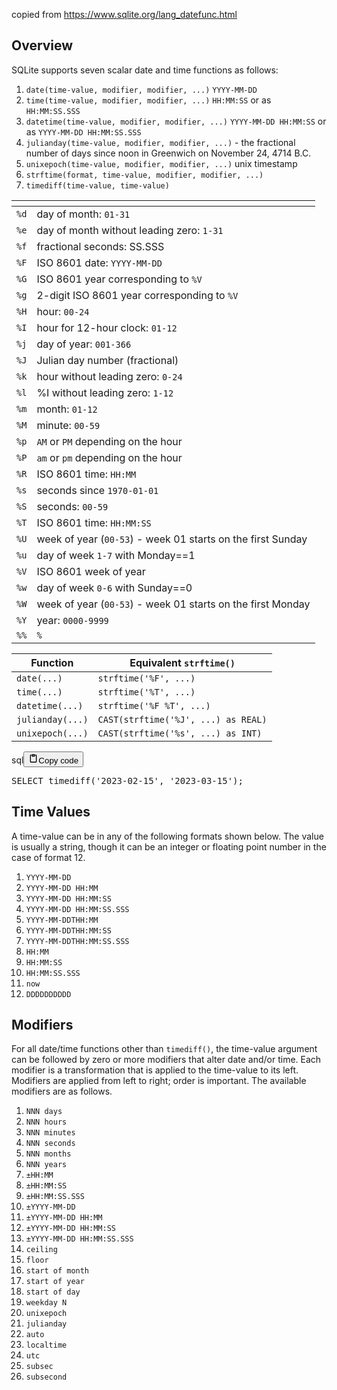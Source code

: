<p>copied from <a href="https://www.sqlite.org/lang_datefunc.html">https://www.sqlite.org/lang_datefunc.html</a></p>
<h2>Overview</h2>
<p>SQLite supports seven scalar date and time functions as follows:</p>
<ol>
<li><code>date(time-value, modifier, modifier, ...)</code>  <code>YYYY-MM-DD</code></li>
<li><code>time(time-value, modifier, modifier, ...)</code>  <code>HH:MM:SS</code> or as <code>HH:MM:SS.SSS</code></li>
<li><code>datetime(time-value, modifier, modifier, ...)</code>  <code>YYYY-MM-DD HH:MM:SS</code> or as <code>YYYY-MM-DD HH:MM:SS.SSS</code></li>
<li><code>julianday(time-value, modifier, modifier, ...)</code>  - the fractional number of days since noon in Greenwich on November 24, 4714 B.C.</li>
<li><code>unixepoch(time-value, modifier, modifier, ...)</code>  unix timestamp</li>
<li><code>strftime(format, time-value, modifier, modifier, ...)</code></li>
<li><code>timediff(time-value, time-value)</code></li>
</ol>
<table>
<thead>
<tr>
<th></th>
<th></th>
</tr>
</thead>
<tbody>
<tr>
<td><code>%d</code></td>
<td>day of month: <code>01-31</code></td>
</tr>
<tr>
<td><code>%e</code></td>
<td>day of month without leading zero: <code>1-31</code></td>
</tr>
<tr>
<td><code>%f</code></td>
<td>fractional seconds: SS.SSS</td>
</tr>
<tr>
<td><code>%F</code></td>
<td>ISO 8601 date: <code>YYYY-MM-DD</code></td>
</tr>
<tr>
<td><code>%G</code></td>
<td>ISO 8601 year corresponding to <code>%V</code></td>
</tr>
<tr>
<td><code>%g</code></td>
<td>2-digit ISO 8601 year corresponding to <code>%V</code></td>
</tr>
<tr>
<td><code>%H</code></td>
<td>hour: <code>00-24</code></td>
</tr>
<tr>
<td><code>%I</code></td>
<td>hour for 12-hour clock: <code>01-12</code></td>
</tr>
<tr>
<td><code>%j</code></td>
<td>day of year: <code>001-366</code></td>
</tr>
<tr>
<td><code>%J</code></td>
<td>Julian day number (fractional)</td>
</tr>
<tr>
<td><code>%k</code></td>
<td>hour without leading zero: <code>0-24</code></td>
</tr>
<tr>
<td><code>%l</code></td>
<td>%I without leading zero: <code>1-12</code></td>
</tr>
<tr>
<td><code>%m</code></td>
<td>month: <code>01-12</code></td>
</tr>
<tr>
<td><code>%M</code></td>
<td>minute: <code>00-59</code></td>
</tr>
<tr>
<td><code>%p</code></td>
<td><code>AM</code> or <code>PM</code> depending on the hour</td>
</tr>
<tr>
<td><code>%P</code></td>
<td><code>am</code> or <code>pm</code> depending on the hour</td>
</tr>
<tr>
<td><code>%R</code></td>
<td>ISO 8601 time: <code>HH:MM</code></td>
</tr>
<tr>
<td><code>%s</code></td>
<td>seconds since <code>1970-01-01</code></td>
</tr>
<tr>
<td><code>%S</code></td>
<td>seconds: <code>00-59</code></td>
</tr>
<tr>
<td><code>%T</code></td>
<td>ISO 8601 time: <code>HH:MM:SS</code></td>
</tr>
<tr>
<td><code>%U</code></td>
<td>week of year (<code>00-53</code>) - week 01 starts on the first Sunday</td>
</tr>
<tr>
<td><code>%u</code></td>
<td>day of week <code>1-7</code> with Monday==1</td>
</tr>
<tr>
<td><code>%V</code></td>
<td>ISO 8601 week of year</td>
</tr>
<tr>
<td><code>%w</code></td>
<td>day of week <code>0-6</code> with Sunday==0</td>
</tr>
<tr>
<td><code>%W</code></td>
<td>week of year (<code>00-53</code>) - week 01 starts on the first Monday</td>
</tr>
<tr>
<td><code>%Y</code></td>
<td>year: <code>0000-9999</code></td>
</tr>
<tr>
<td><code>%%</code></td>
<td><code>%</code></td>
</tr>
</tbody>
</table>
<table>
<thead>
<tr>
<th>Function</th>
<th>Equivalent <code>strftime()</code></th>
</tr>
</thead>
<tbody>
<tr>
<td><code>date(...)</code></td>
<td><code>strftime('%F', ...)</code></td>
</tr>
<tr>
<td><code>time(...)</code></td>
<td><code>strftime('%T', ...)</code></td>
</tr>
<tr>
<td><code>datetime(...)</code></td>
<td><code>strftime('%F %T', ...)</code></td>
</tr>
<tr>
<td><code>julianday(...)</code></td>
<td><code>CAST(strftime('%J', ...) as REAL)</code></td>
</tr>
<tr>
<td><code>unixepoch(...)</code></td>
<td><code>CAST(strftime('%s', ...) as INT)</code></td>
</tr>
</tbody>
</table>
<div class="code_element"><div class="lang_line"><text>sql</text><button class="copy_code_button" onclick="CopyCode(this)"><svg style="width: 1.2em;height: 1.2em;" aria-hidden="true" xmlns="http://www.w3.org/2000/svg" fill="none" viewBox="0 0 24 24"><path stroke="currentColor" stroke-linecap="round" stroke-linejoin="round" stroke-width="2" d="M15 4h3a1 1 0 0 1 1 1v15a1 1 0 0 1-1 1H6a1 1 0 0 1-1-1V5a1 1 0 0 1 1-1h3m0 3h6m-5-4v4h4V3h-4Z"/></svg><text>Copy code</text></button></div><div class="code language-sql"><div class="highlight"><pre><span></span><span class="k">SELECT</span><span class="w"> </span><span class="n">timediff</span><span class="p">(</span><span class="s1">&#39;2023-02-15&#39;</span><span class="p">,</span><span class="w"> </span><span class="s1">&#39;2023-03-15&#39;</span><span class="p">);</span>
</pre></div></div></div>

<h2>Time Values</h2>
<p>A time-value can be in any of the following formats shown below.
The value is usually a string, though it can be an integer or floating point number in the case of format 12.</p>
<ol>
<li><code>YYYY-MM-DD</code></li>
<li><code>YYYY-MM-DD HH:MM</code></li>
<li><code>YYYY-MM-DD HH:MM:SS</code></li>
<li><code>YYYY-MM-DD HH:MM:SS.SSS</code></li>
<li><code>YYYY-MM-DDTHH:MM</code></li>
<li><code>YYYY-MM-DDTHH:MM:SS</code></li>
<li><code>YYYY-MM-DDTHH:MM:SS.SSS</code></li>
<li><code>HH:MM</code></li>
<li><code>HH:MM:SS</code></li>
<li><code>HH:MM:SS.SSS</code></li>
<li><code>now</code></li>
<li><code>DDDDDDDDDD</code></li>
</ol>
<h2>Modifiers</h2>
<p>For all date/time functions other than <code>timediff()</code>, the time-value argument can be followed by zero or more modifiers that alter date and/or time.
Each modifier is a transformation that is applied to the time-value to its left.
Modifiers are applied from left to right; order is important.
The available modifiers are as follows.</p>
<ol>
<li><code>NNN days</code></li>
<li><code>NNN hours</code></li>
<li><code>NNN minutes</code></li>
<li><code>NNN seconds</code></li>
<li><code>NNN months</code></li>
<li><code>NNN years</code></li>
<li><code>±HH:MM</code></li>
<li><code>±HH:MM:SS</code></li>
<li><code>±HH:MM:SS.SSS</code></li>
<li><code>±YYYY-MM-DD</code></li>
<li><code>±YYYY-MM-DD HH:MM</code></li>
<li><code>±YYYY-MM-DD HH:MM:SS</code></li>
<li><code>±YYYY-MM-DD HH:MM:SS.SSS</code></li>
<li><code>ceiling</code></li>
<li><code>floor</code></li>
<li><code>start of month</code></li>
<li><code>start of year</code></li>
<li><code>start of day</code></li>
<li><code>weekday N</code></li>
<li><code>unixepoch</code></li>
<li><code>julianday</code></li>
<li><code>auto</code></li>
<li><code>localtime</code></li>
<li><code>utc</code></li>
<li><code>subsec</code></li>
<li><code>subsecond</code></li>
</ol>
